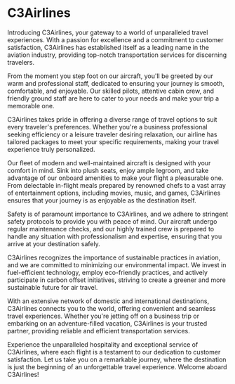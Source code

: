 # C3Airlines

Introducing C3Airlines, your gateway to a world of unparalleled travel experiences. With a passion for excellence and a commitment to customer satisfaction, C3Airlines has established itself as a leading name in the aviation industry, providing top-notch transportation services for discerning travelers.

From the moment you step foot on our aircraft, you'll be greeted by our warm and professional staff, dedicated to ensuring your journey is smooth, comfortable, and enjoyable. Our skilled pilots, attentive cabin crew, and friendly ground staff are here to cater to your needs and make your trip a memorable one.

C3Airlines takes pride in offering a diverse range of travel options to suit every traveler's preferences. Whether you're a business professional seeking efficiency or a leisure traveler desiring relaxation, our airline has tailored packages to meet your specific requirements, making your travel experience truly personalized.

Our fleet of modern and well-maintained aircraft is designed with your comfort in mind. Sink into plush seats, enjoy ample legroom, and take advantage of our onboard amenities to make your flight a pleasurable one. From delectable in-flight meals prepared by renowned chefs to a vast array of entertainment options, including movies, music, and games, C3Airlines ensures that your journey is as enjoyable as the destination itself.

Safety is of paramount importance to C3Airlines, and we adhere to stringent safety protocols to provide you with peace of mind. Our aircraft undergo regular maintenance checks, and our highly trained crew is prepared to handle any situation with professionalism and expertise, ensuring that you arrive at your destination safely.

C3Airlines recognizes the importance of sustainable practices in aviation, and we are committed to minimizing our environmental impact. We invest in fuel-efficient technology, employ eco-friendly practices, and actively participate in carbon offset initiatives, striving to create a greener and more sustainable future for air travel.

With an extensive network of domestic and international destinations, C3Airlines connects you to the world, offering convenient and seamless travel experiences. Whether you're jetting off on a business trip or embarking on an adventure-filled vacation, C3Airlines is your trusted partner, providing reliable and efficient transportation services.

Experience the unparalleled hospitality and exceptional service of C3Airlines, where each flight is a testament to our dedication to customer satisfaction. Let us take you on a remarkable journey, where the destination is just the beginning of an unforgettable travel experience. Welcome aboard C3Airlines!
